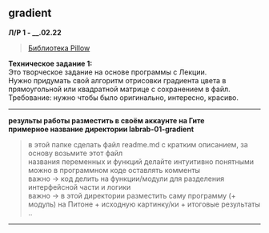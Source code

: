 ## gradient  

**Л/Р 1 - __.02.22**  

> [Библиотека Pillow](https://github.com/python-pillow/Pillow/)  

__Техническое задание 1:__  
Это творческое задание на основе программы с Лекции.  
Нужно придумать свой алгоритм отрисовки градиента цвета в прямоугольной или квадратной матрице с сохранением в файл.  
Требование: нужно чтобы было оригинально, интересно, красиво.  

---  

**результы работы разместить в своём аккаунте на Гите**  
**примерное название директории labrab-01-gradient**  

> в этой папке сделать файл readme.md с кратким описанием, за основу возьмите этот файл  
> названия переменных и функций делайте интуитивно понятными  
> можно в программном коде оставлять комменты  
> важно -> код делить на функции/модули для разделения интерфейсной части и логики  
> важно -> в этой директории разместить саму программу (+ модуль) на Питоне + исходную картинку/ки + итоговые результаты  
> ..

---  
